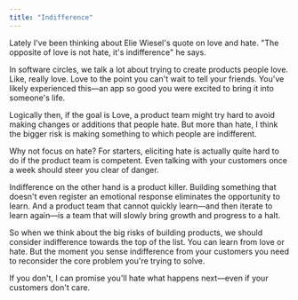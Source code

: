 ```yaml
---
title: "Indifference"
---
```


Lately I've been thinking about Elie Wiesel's quote on love and hate. "The opposite of love is not hate, it's indifference" he says. 

In software circles, we talk a lot about trying to create products people love. Like, really love. Love to the point you can't wait to tell your friends. You've likely experienced this—an app so good you were excited to bring it into someone's life. 

Logically then, if the goal is Love, a product team might try hard to avoid making changes or additions that people hate. But more than hate, I think the bigger risk is making something to which people are indifferent. 

Why not focus on hate? For starters, eliciting hate is actually quite hard to do if the product team is competent. Even talking with your customers once a week should steer you clear of danger. 

Indifference on the other hand is a product killer. Building something that doesn't even register an emotional response eliminates the opportunity to learn. And a product team that cannot quickly learn—and then iterate to learn again—is a team that will slowly bring growth and progress to a halt. 

So when we think about the big risks of building products, we should consider indifference towards the top of the list. You can learn from love or hate. But the moment you sense indifference from your customers you need to reconsider the core problem you're trying to solve. 

If you don't, I can promise you'll hate what happens next—even if your customers don't care. 
